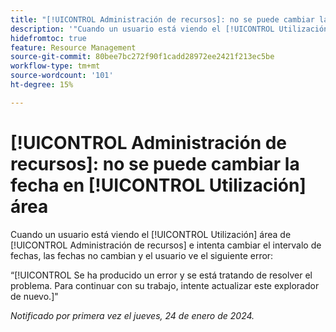 ```yaml
---
title: "[!UICONTROL Administración de recursos]: no se puede cambiar la fecha en [!UICONTROL Utilización] área"
description: '"Cuando un usuario está viendo el [!UICONTROL Utilización] área de [!UICONTROL Administración de recursos] e intenta cambiar el intervalo de fechas, las fechas no cambian y el usuario ve un error".'
hidefromtoc: true
feature: Resource Management
source-git-commit: 80bee7bc272f90f1cadd28972ee2421f213ec5be
workflow-type: tm+mt
source-wordcount: '101'
ht-degree: 15%

---
```



# [!UICONTROL Administración de recursos]: no se puede cambiar la fecha en [!UICONTROL Utilización] área

Cuando un usuario está viendo el [!UICONTROL Utilización] área de [!UICONTROL Administración de recursos] e intenta cambiar el intervalo de fechas, las fechas no cambian y el usuario ve el siguiente error:

“[!UICONTROL Se ha producido un error y se está tratando de resolver el problema. Para continuar con su trabajo, intente actualizar este explorador de nuevo.]&quot;

_Notificado por primera vez el jueves, 24 de enero de 2024._
